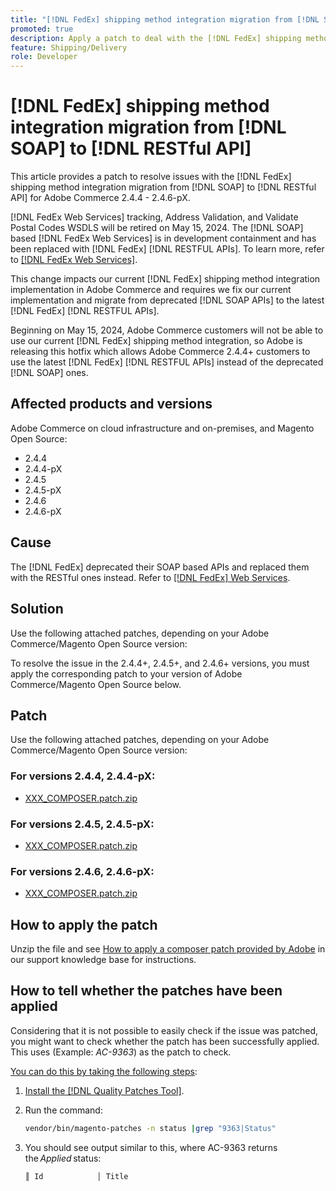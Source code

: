 ```yaml
---
title: "[!DNL FedEx] shipping method integration migration from [!DNL SOAP] to [!DNL RESTful API]"
promoted: true
description: Apply a patch to deal with the [!DNL FedEx] shipping method integration migration from [!DNL SOAP] to [!DNL RESTful API] for Adobe Commerce 2.4.4 - 2.4.6-pX.
feature: Shipping/Delivery
role: Developer
---
```

# [!DNL FedEx] shipping method integration migration from [!DNL SOAP] to [!DNL RESTful API]

This article provides a patch to resolve issues with the [!DNL FedEx] shipping method integration migration from [!DNL SOAP] to [!DNL RESTful API] for Adobe Commerce 2.4.4 - 2.4.6-pX.

[!DNL FedEx Web Services] tracking, Address Validation, and Validate Postal Codes WSDLS will be retired on May 15, 2024. The [!DNL SOAP] based [!DNL FedEx Web Services] is in development containment and has been replaced with [!DNL FedEx] [!DNL RESTFUL APIs]. To learn more, refer to [[!DNL FedEx Web Services]](https://www.fedex.com/en-us/developer/web-services.html).

This change impacts our current [!DNL FedEx] shipping method integration implementation in Adobe Commerce and requires we fix our current implementation and migrate from deprecated [!DNL SOAP APIs] to the latest [!DNL FedEx] [!DNL RESTFUL APIs].

Beginning on May 15, 2024, Adobe Commerce customers will not be able to use our current [!DNL FedEx] shipping method integration, so Adobe is releasing this hotfix which allows Adobe Commerce 2.4.4+ customers to use the latest [!DNL FedEx] [!DNL RESTFUL APIs] instead of the deprecated [!DNL SOAP] ones.


## Affected products and versions

Adobe Commerce on cloud infrastructure and on-premises, and Magento Open Source:

* 2.4.4
* 2.4.4-pX
* 2.4.5
* 2.4.5-pX
* 2.4.6
* 2.4.6-pX

## Cause

The [!DNL FedEx] deprecated their SOAP based APIs and replaced them with the RESTful ones instead. Refer to [[!DNL FedEx] Web Services](https://www.fedex.com/en-us/developer/web-services.html).

## Solution

Use the following attached patches, depending on your Adobe Commerce/Magento Open Source version:

To resolve the issue in the 2.4.4+, 2.4.5+, and 2.4.6+ versions, you must apply the corresponding patch to your version of Adobe Commerce/Magento Open Source below.

## Patch

Use the following attached patches, depending on your Adobe Commerce/Magento Open Source version:

### For versions 2.4.4, 2.4.4-pX:

* [XXX_COMPOSER.patch.zip](assets/xxxx_COMPOSER.patch.zip)

### For versions 2.4.5, 2.4.5-pX:

* [XXX_COMPOSER.patch.zip](assets/xxxx_COMPOSER.patch.zip)


### For versions 2.4.6, 2.4.6-pX:


* [XXX_COMPOSER.patch.zip](assets/xxxx_COMPOSER.patch.zip)


## How to apply the patch

Unzip the file and see [How to apply a composer patch provided by Adobe](https://experienceleague.adobe.com/docs/commerce-knowledge-base/kb/how-to/how-to-apply-a-composer-patch-provided-by-magento.html) in our support knowledge base for instructions.

## How to tell whether the patches have been applied

Considering that it is not possible to easily check if the issue was patched, you might want to check whether the patch has been successfully applied. This uses (Example: *AC-9363*) as the patch to check.

<u>You can do this by taking the following steps</u>:

1. [Install the [!DNL Quality Patches Tool]](https://experienceleague.adobe.com/docs/commerce-operations/tools/quality-patches-tool/usage.html).
1. Run the command:

    ```bash
    vendor/bin/magento-patches -n status |grep "9363|Status"
    ```

1. You should see output similar to this, where AC-9363 returns the *Applied* status:

    ```bash
    ║ Id            │ Title                                                        │ Category        │ Origin                 │ Status      │ Details                                          ║ ║ N/A           │ ../m2-hotfixes/AC-9363_USPS_Ground_Advantage_shipping_method_COMPOSER_patch.patch      │ Other           │ Local                  │ Applied     │ Patch type: Custom                                
    ```
